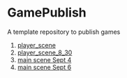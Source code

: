 # GamePublish
A template repository to publish games

1) [player_scene](/player_scene/)
2) [player_scene_8_30](/player_scene_8_30/)
3) [main scene Sept 4](https://wcu-cs-cooperlab.github.io/demo-games-laurenkim333/main_scene_9_4/)
4) [main scene Sept 6](main_scene_9_6/)